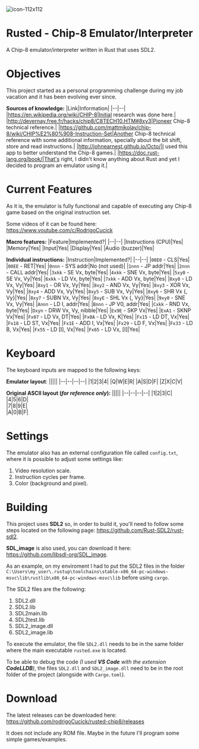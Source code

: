 ![icon-112x112](https://github.com/rodrigoCucick/rusted-chip8/assets/16089829/8e1def2b-d5fe-452e-a198-5f765a93845a)
# Rusted - Chip-8 Emulator/Interpreter
A Chip-8 emulator/interpreter written in Rust that uses SDL2.

# Objectives
This project started as a personal programming challenge during my job vacation and it has been evolving ever since.

__Sources of knowledge:__
|Link|Information|
|--|--|
|https://en.wikipedia.org/wiki/CHIP-8|Initial research was done here.|
|http://devernay.free.fr/hacks/chip8/C8TECH10.HTM#8xy3|Pioneer Chip-8 technical reference.|
|https://github.com/mattmikolay/chip-8/wiki/CHIP%E2%80%908-Instruction-Set|Another Chip-8 technical reference with some additional information, specially about the bit shift, store and read instructions.|
|http://johnearnest.github.io/Octo/|I used this app to better understand the Chip-8 games.|
|https://doc.rust-lang.org/book/|That's right, I didn't know anything about Rust and yet I decided to program an emulator using it.|

# Current Features
As it is, the emulator is fully functional and capable of executing any Chip-8 game based on the original instruction set.

Some videos of it can be found here: https://www.youtube.com/c/RodrigoCucick

__Macro features:__
|Feature|Implemented?|
|--|--|
|Instructions (CPU)|Yes|
|Memory|Yes|
|Input|Yes|
|Display|Yes|
|Audio (buzzer)|Yes|

__Individual instructions:__
|Instruction|Implemented?|
|--|--|
|`00E0` - CLS|Yes|
|`00EE` - RET|Yes|
|`0nnn` - SYS addr|No (not used)|
|`1nnn` - JP addr|Yes|
|`2nnn` - CALL addr|Yes|
|`3xkk` - SE Vx, byte|Yes|
|`4xkk` - SNE Vx, byte|Yes|
|`5xy0` - SE Vx, Vy|Yes|
|`6xkk` - LD Vx, byte|Yes|
|`7xkk` - ADD Vx, byte|Yes|
|`8xy0` - LD Vx, Vy|Yes|
|`8xy1` - OR Vx, Vy|Yes|
|`8xy2` - AND Vx, Vy|Yes|
|`8xy3` - XOR Vx, Vy|Yes|
|`8xy4` - ADD Vx, Vy|Yes|
|`8xy5` - SUB Vx, Vy|Yes|
|`8xy6` - SHR Vx {, Vy}|Yes|
|`8xy7` - SUBN Vx, Vy|Yes|
|`8xyE` - SHL Vx {, Vy}|Yes|
|`9xy0` - SNE Vx, Vy|Yes|
|`Annn` - LD I, addr|Yes|
|`Bnnn` - JP V0, addr|Yes|
|`Cxkk` - RND Vx, byte|Yes|
|`Dxyn` - DRW Vx, Vy, nibble|Yes|
|`Ex9E` - SKP Vx|Yes|
|`ExA1` - SKNP Vx|Yes|
|`Fx07` - LD Vx, DT|Yes|
|`Fx0A` - LD Vx, K|Yes|
|`Fx15` - LD DT, Vx|Yes|
|`Fx18` - LD ST, Vx|Yes|
|`Fx1E` - ADD I, Vx|Yes|
|`Fx29` - LD F, Vx|Yes|
|`Fx33` - LD B, Vx|Yes|
|`Fx55` - LD [I], Vx|Yes|
|`Fx65` - LD Vx, [I]|Yes|

# Keyboard
The keyboard inputs are mapped to the following keys:

__Emulator layout__:
|||||
|--|--|--|--|
|1|2|3|4|
|Q|W|E|R|
|A|S|D|F|
|Z|X|C|V|

__Original ASCII layout (_for reference only_):__
|||||
|--|--|--|--|
|1|2|3|C|   
|4|5|6|D|   
|7|8|9|E|   
|A|0|B|F|

# Settings
The emulator also has an external configuration file called `config.txt`, where it is possible to adjust some settings like:
1. Video resolution scale.
2. Instruction cycles per frame.
3. Color (background and pixel).

# Building
This project uses __SDL2__ so, in order to build it, you'll need to follow some steps located on the following page: https://github.com/Rust-SDL2/rust-sdl2.

__SDL_image__ is also used, you can download it here: https://github.com/libsdl-org/SDL_image.

As an example, on my enviroment I had to put the SDL2 files in the folder `C:\Users\my_user\.rustup\toolchains\stable-x86_64-pc-windows-msvc\lib\rustlib\x86_64-pc-windows-msvc\lib` before using `cargo`.

The SDL2 files are the following:
1. SDL2.dll
2. SDL2.lib
3. SDL2main.lib
4. SDL2test.lib
5. SDL2_image.dll
6. SDL2_image.lib

To execute the emulator, the file `SDL2.dll` needs to be in the same folder where the main executable `rusted.exe` is located.

To be able to debug the code _(I used __VS Code__ with the extension __CodeLLDB__)_, the files `SDL2.dll` and `SDL2_image.dll` need to be in the root folder of the project (alongside with `Cargo.toml`).

# Download
The latest releases can be downloaded here: https://github.com/rodrigoCucick/rusted-chip8/releases

It does not include any ROM file. Maybe in the future I'll program some simple games/examples.
